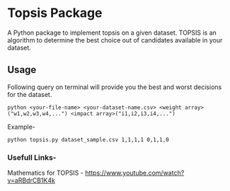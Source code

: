 # Topsis Package
A Python package to implement topsis on a given dataset.
TOPSIS is an algorithm to determine the best choice out of candidates available in your dataset.

## Usage
Following query on terminal will provide you the best and worst decisions for the dataset.
```
python <your-file-name> <your-dataset-name.csv> <weight array>("w1,w2,w3,w4,...") <impact array>("i1,i2,i3,i4,...")
```
Example-
```
python topsis.py dataset_sample.csv 1,1,1,1 0,1,1,0
```

### Usefull Links-
Mathematics for TOPSIS - https://www.youtube.com/watch?v=aRBdrCB1K4k
